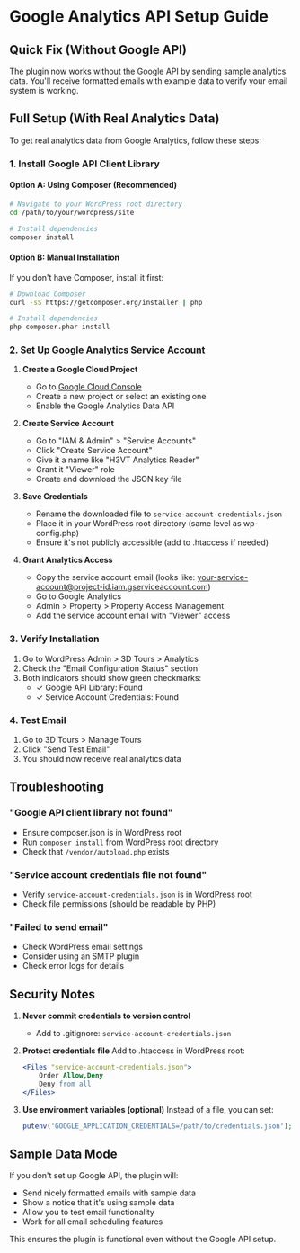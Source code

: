 # Google Analytics API Setup Guide

## Quick Fix (Without Google API)

The plugin now works without the Google API by sending sample analytics data. You'll receive formatted emails with example data to verify your email system is working.

## Full Setup (With Real Analytics Data)

To get real analytics data from Google Analytics, follow these steps:

### 1. Install Google API Client Library

#### Option A: Using Composer (Recommended)
```bash
# Navigate to your WordPress root directory
cd /path/to/your/wordpress/site

# Install dependencies
composer install
```

#### Option B: Manual Installation
If you don't have Composer, install it first:
```bash
# Download Composer
curl -sS https://getcomposer.org/installer | php

# Install dependencies
php composer.phar install
```

### 2. Set Up Google Analytics Service Account

1. **Create a Google Cloud Project**
   - Go to [Google Cloud Console](https://console.cloud.google.com/)
   - Create a new project or select an existing one
   - Enable the Google Analytics Data API

2. **Create Service Account**
   - Go to "IAM & Admin" > "Service Accounts"
   - Click "Create Service Account"
   - Give it a name like "H3VT Analytics Reader"
   - Grant it "Viewer" role
   - Create and download the JSON key file

3. **Save Credentials**
   - Rename the downloaded file to `service-account-credentials.json`
   - Place it in your WordPress root directory (same level as wp-config.php)
   - Ensure it's not publicly accessible (add to .htaccess if needed)

4. **Grant Analytics Access**
   - Copy the service account email (looks like: your-service-account@project-id.iam.gserviceaccount.com)
   - Go to Google Analytics
   - Admin > Property > Property Access Management
   - Add the service account email with "Viewer" access

### 3. Verify Installation

1. Go to WordPress Admin > 3D Tours > Analytics
2. Check the "Email Configuration Status" section
3. Both indicators should show green checkmarks:
   - ✓ Google API Library: Found
   - ✓ Service Account Credentials: Found

### 4. Test Email

1. Go to 3D Tours > Manage Tours
2. Click "Send Test Email"
3. You should now receive real analytics data

## Troubleshooting

### "Google API client library not found"
- Ensure composer.json is in WordPress root
- Run `composer install` from WordPress root directory
- Check that `/vendor/autoload.php` exists

### "Service account credentials file not found"
- Verify `service-account-credentials.json` is in WordPress root
- Check file permissions (should be readable by PHP)

### "Failed to send email"
- Check WordPress email settings
- Consider using an SMTP plugin
- Check error logs for details

## Security Notes

1. **Never commit credentials to version control**
   - Add to .gitignore: `service-account-credentials.json`

2. **Protect credentials file**
   Add to .htaccess in WordPress root:
   ```apache
   <Files "service-account-credentials.json">
       Order Allow,Deny
       Deny from all
   </Files>
   ```

3. **Use environment variables (optional)**
   Instead of a file, you can set:
   ```php
   putenv('GOOGLE_APPLICATION_CREDENTIALS=/path/to/credentials.json');
   ```

## Sample Data Mode

If you don't set up Google API, the plugin will:
- Send nicely formatted emails with sample data
- Show a notice that it's using sample data
- Allow you to test email functionality
- Work for all email scheduling features

This ensures the plugin is functional even without the Google API setup.